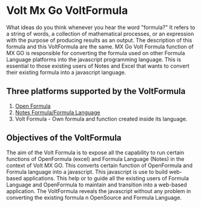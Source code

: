 
# Volt Mx Go VoltFormula

What ideas do you think whenever you hear the word "formula?" It refers to a string of words, a collection of mathematical processes, or an expression with the purpose of producing results as an output. The description of this formula and this VoltFormula are the same. MX Go Volt Formula  function of MX GO is responsible for converting the formula used on other Formula Language platforms into the javascript programming language. This is essential to those existing users of Notes and Excel that wants to convert their existing formula into a javascript language. 

## Three platforms supported by the VoltFormula

 1. [Open Formula](https://docs.oasis-open.org/office/OpenDocument/v1.3/OpenDocument-v1.3-part4-formula.html)
 2. [Notes Formula/Formula Language](https://help.hcltechsw.com/dom_designer/10.0.1/basic/H_NOTES_FORMULA_LANGUAGE.html)
 3.  Volt Formula - Own formula and function created inside its language.

## Objectives of the VoltFormula

The aim of the Volt Formula is to expose all the capability to run certain functions of OpenFormula (excel) and Formula Language (Notes) in the context of Volt MX GO. This converts certain function of OpenFormula and Formula language into a javascript. This javascript is use to build web-based applications. This help or to guide all the existing users of Formula Language and OpenFormula to maintain and transition into a web-based application. The VoltFormula reveals the javascript without any problem in converting the existing formula n OpenSource and Formula Language.

        


